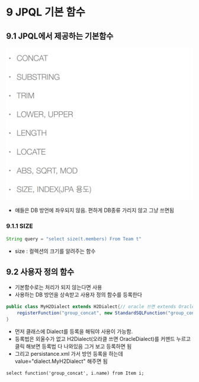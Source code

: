 # 9 JPQL 기본 함수

## 9.1 JPQL에서 제공하는 기본함수
<img src="./img/basicF.png">

* 얘들은 DB 방언에 좌우되지 않음. 편하게 DB종류 가리지 않고 그냥 쓰면됨

### 9.1.1 SIZE
```java
String query = "select size(t.members) From Team t"
```
* size : 컬렉션의 크기를 알려주는 함수


## 9.2 사용자 정의 함수
* 기본함수로는 처리가 되지 않는다면 사용
* 사용하는 DB 방언을 상속받고 사용자 정의 함수를 등록한다

```java
public class MyH2Dialect extends H2Dialect{// oracle 쓰면 extends OracleDialect 쓰면 됨
    registerFunction("group_concat", new StandardSQLFunction("group_concat", StandardTypes.String));
}
```
* 먼저 클래스에 Dialect를 등록을 해둬야 사용이 가능함.
* 등록법은 외울수가 없고 H2Dialect(오라클 쓰면 OracleDialect)를 커맨드 누르고 클릭 해보면 등록법 다 나와있음 그거 보고 등록하면 됨
* 그리고 persistance.xml 가서 방언 등록을 하는데 value="dialect.MyH2Dialect" 해주면 됨

```
select function('group_concat', i.name) from Item i;
```

